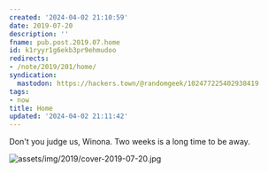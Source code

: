 ```yaml
---
created: '2024-04-02 21:10:59'
date: 2019-07-20
description: ''
fname: pub.post.2019.07.home
id: k1ryyr1g6ekb3pr9ehmudoo
redirects:
- /note/2019/201/home/
syndication:
  mastodon: https://hackers.town/@randomgeek/102477225402938419
tags:
- now
title: Home
updated: '2024-04-02 21:11:42'
---
```


Don't you judge us, Winona. Two weeks is a long time to be away.

![assets/img/2019/cover-2019-07-20.jpg](assets/img/2019/cover-2019-07-20.jpg)
